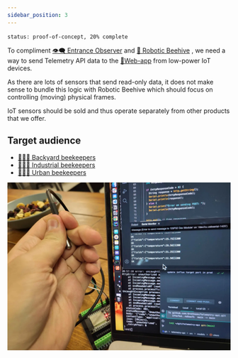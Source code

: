 ```yaml
---
sidebar_position: 3
---
```

`status: proof-of-concept, 20% complete`

To compliment [👁️‍🗨️ Entrance Observer](../👁️‍🗨️%20Entrance%20Observer/👁️‍🗨️%20Entrance%20Observer.md) and [🧿 Robotic Beehive](../🧿%20Robotic%20Beehive/🧿%20Robotic%20Beehive.md) , we need a way to send Telemetry API data to the [📱Web-app](../📱Web-app/📱Web-app.md) from low-power IoT devices.

As there are lots of sensors that send read-only data, it does not make sense to bundle this logic with Robotic Beehive which should focus on controlling (moving) physical frames.

IoT sensors should be sold and thus operate separately from other products that we offer.
## Target audience
- [👨🏻‍🚀 Backyard beekeepers](../../clients/👨🏻‍🚀%20Backyard%20beekeepers.md)
- [👨🏻‍🚒 Industrial beekeepers](../../clients/👨🏻‍🚒%20Industrial%20beekeepers.md)
- [👩🏼‍🏫 Urban beekeepers](../../clients/👩🏼‍🏫%20Urban%20beekeepers.md)

![](../../img/20240726_000022.webp)
